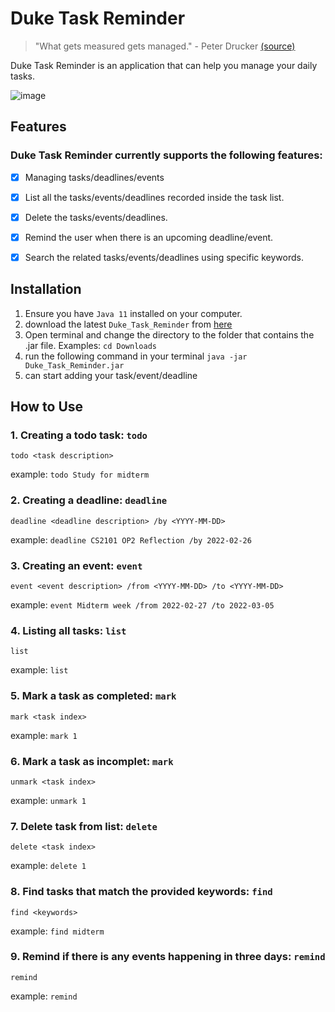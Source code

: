 # Duke Task Reminder
> "What gets measured gets managed." - Peter Drucker [(source)](https://static.store.tax.thomsonreuters.com/static/relatedresource/CMJ--15-01%20sample-article.pdf) 
> 
> 

Duke Task Reminder is an application that can help you manage your daily tasks. 

![image](https://dunliang0513.github.io/Interactive-Chatbot/Ui.png)
## Features

### Duke Task Reminder currently supports the following features:
- [X]  Managing tasks/deadlines/events
- [X]  List all the tasks/events/deadlines recorded inside the task list.
- [X]  Delete the tasks/events/deadlines.
- [X]  Remind the user when there is an upcoming deadline/event.
- [X]  Search the related tasks/events/deadlines using specific keywords.



## Installation
1. Ensure you have `Java 11` installed on your computer.
2. download the latest `Duke_Task_Reminder` from [here](https://github.com/dunliang0513/ip/releases/download/A-Release/Duke_Task_Reminder.jar)
3. Open terminal and change the directory to the folder that contains the .jar file. Examples: `cd Downloads` 
4. run the following command in your terminal `java -jar Duke_Task_Reminder.jar`
5. can start adding your task/event/deadline


## How to Use
### 1. Creating a todo task: `todo`
`todo <task description>`

example: `todo Study for midterm`

### 2. Creating a deadline: `deadline`
`deadline <deadline description> /by <YYYY-MM-DD>`

example: `deadline CS2101 OP2 Reflection /by 2022-02-26`

### 3. Creating an event: `event`
`event <event description> /from <YYYY-MM-DD> /to <YYYY-MM-DD>`

example: `event Midterm week /from 2022-02-27 /to 2022-03-05`

### 4. Listing all tasks: `list`
`list`

example: `list`

### 5. Mark a task as completed: `mark`
`mark <task index>`

example: `mark 1`

### 6. Mark a task as incomplet: `mark`
`unmark <task index>`

example: `unmark 1`

### 7. Delete task from list: `delete`
`delete <task index>`

example: `delete 1`

### 8. Find tasks that match the provided keywords: `find`
`find <keywords>`

example: `find midterm`

### 9. Remind if there is any events happening in three days: `remind`
`remind`

example: `remind`
